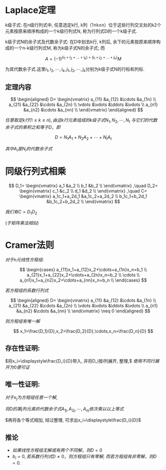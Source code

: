 
# Laplace定理

k级子式: 在n级行列式中, 任意选定k行, k列（1≤k≤n）位于这些行列交叉处的k2个元素按原来顺序构成的一个k级行列式N, 称为行列式D的一个k级子式.

k级子式N的余子式及代数余子式: 在D中划去k行, k列后, 余下的元素按原来顺序构成的一个n-k级行列式M, 称为k级子式N的余子式; 而

$$
A=(-1)^{(i_1+i_2+\dots+i_k)+(j_1+j_2+\dots+j_k)}M
$$

为其代数余子式.这里$i_1,i_2,\cdots,i_k, j_1, j_2,\cdots, j_k$分别为k级子式N的行标和列标.

## 定理内容

$$
\begin{aligned}
D=
\begin{vmatrix}
a_{11} &a_{12} &\cdots &a_{1n} \\
a_{21} &a_{22} &\cdots &a_{2n} \\
\vdots &\vdots &\ddots &\vdots \\
a_{n1} &a_{n2} &\cdots &a_{nn} \\
\end{vmatrix}
\end{aligned}
$$

$任意取定k行(1≤k≤n),由这k行元素组成的k级子式N_1, N_2,\cdots,N_t$
$与它们的代数余子式的乘积之和等于D，即$

$$
D=N_1A_1+N_2A_2+\cdots+N_tA_t
$$

$其中A_i是N_i的代数余子式$


# 同级行列式相乘

$$
D_1=
\begin{vmatrix}
a_1 &a_2 \\
b_1 &b_2 \\
\end{vmatrix}
,\quad
D_2=
\begin{vmatrix}
c_1 &c_2 \\
d_1 &d_2 \\
\end{vmatrix}
,\quad
C=
\begin{vmatrix}
a_1c_1+a_2d_1 &a_1c_2+a_2d_2 \\
b_1c_1+b_2d_1 &b_1c_2+b_2d_2 \\
\end{vmatrix}
$$

$我们有 C=D_1D_2$

$(于矩阵乘法相似)$


# Cramer法则

$对于n元线性方程组:$

$$
\begin{cases}
a_{11}x_1+a_{12}x_2+\cdots+a_{1n}x_n=b_1 \\
a_{21}x_1+a_{22}x_2+\cdots+a_{2n}x_n=b_2 \\
\cdots \\
a_{n1}x_1+a_{n2}x_2+\cdots+a_{nn}x_n=b_n \\
\end{cases}
$$

$若方程组的系数行列式$

$$
\begin{aligned}
D=
\begin{vmatrix}
a_{11} &a_{12} &\cdots &a_{1n} \\
a_{21} &a_{22} &\cdots &a_{2n} \\
\vdots &\vdots &\ddots &\vdots \\
a_{n1} &a_{n2} &\cdots &a_{nn} \\
\end{vmatrix}
\neq 0
\end{aligned}
$$

$则方程组有唯一解$

$$
x_1=\frac{D_1}{D},x_2=\frac{D_2}{D},\cdots,x_n=\frac{D_n}{D}
$$

## 存在性证明:

$将x_i=\displaystyle\frac{D_i}{D}带入, 并将D_i按i列展开, 整理,$
$使用不同行展开为0便可证$

## 唯一性证明:

$对于x_j为方程组任意一个解,$

$将D的第j列元素的代数余子式A_{1j},A_{2j},\cdots,A_{nj}依次乘以以上等式$

$再将各个等式相加, 经过整理, 可求出x_i=\displaystyle\frac{D_i}{D}$

## 推论

* $如果线性方程组无解或有两个不同解，则D=0$
* $b_i=0,若系数行列式D≠0，则方程组只有零解;$
  $而若方程组有非零解，则D=0.$

